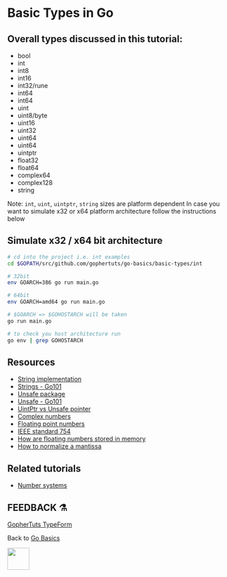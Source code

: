 # Basic Types in Go

## Overall types discussed in this tutorial:

- bool
- int
- int8
- int16
- int32/rune
- int64
- int64
- uint
- uint8/byte
- uint16
- uint32
- uint64
- uint64
- uintptr
- float32
- float64
- complex64
- complex128
- string

Note: `int`, `uint`, `uintptr`, `string` sizes are platform dependent
In case you want to simulate x32 or x64 platform architecture
follow the instructions below

## Simulate x32 / x64 bit architecture

```bash
# cd into the project i.e. int examples
cd $GOPATH/src/github.com/gophertuts/go-basics/basic-types/int

# 32bit
env GOARCH=386 go run main.go

# 64bit
env GOARCH=amd64 go run main.go

# $GOARCH => $GOHOSTARCH will be taken
go run main.go

# to check you host architecture run
go env | grep GOHOSTARCH
```

## Resources

- [String implementation](https://github.com/golang/go/blob/master/src/runtime/string.go)
- [Strings - Go101](https://go101.org/article/string.html)
- [Unsafe package](https://golang.org/pkg/unsafe/)
- [Unsafe - Go101](https://go101.org/article/unsafe.html)
- [UintPtr vs Unsafe pointer](https://utcc.utoronto.ca/~cks/space/blog/programming/GoUintptrVsUnsafePointer)
- [Complex numbers](https://en.wikipedia.org/wiki/Complex_number)
- [Floating point numbers](https://docs.oracle.com/cd/E19957-01/806-3568/ncg_goldberg.html)
- [IEEE standard 754](https://www.geeksforgeeks.org/ieee-standard-754-floating-point-numbers/)
- [How are floating numbers stored in memory](https://stackoverflow.com/questions/7644699/how-are-floating-point-numbers-stored-in-memory)
- [How to normalize a mantissa](https://stackoverflow.com/questions/28800565/how-to-normalize-a-mantissa)


## Related tutorials
- [Number systems](https://github.com/gophertuts/go-basics/blob/master/number-systems)

## FEEDBACK ⚗

[GopherTuts TypeForm](https://gophertuts.typeform.com/to/j2CJmC)

Back to
[Go Basics](https://github.com/gophertuts/go-basics)

<img src="https://github.com/gophertuts/go-basics/raw/master/gophertuts.svg?sanitize=true" width="50px"/>
